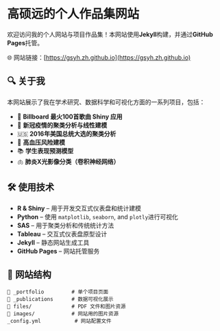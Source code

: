 # 高硕远的个人作品集网站

欢迎访问我的个人网站与项目作品集！本网站使用**Jekyll**构建，并通过**GitHub Pages**托管。

🌐 网站链接：[https://gsyh.zh.github.io](https://gsyh.zh.github.io)

## 🔍 关于我

本网站展示了我在学术研究、数据科学和可视化方面的一系列项目，包括：
- 🎵 **Billboard 最火100首歌曲 Shiny 应用**
- 🦠 **新冠疫情的聚类分析与线性建模**
- 🇺🇸 **2016年美国总统大选的聚类分析**
- 🧠 **高血压风险建模**
- 📚 **学生表现预测模型**
- 🫁 **肺炎X光影像分类（卷积神经网络）**

## 🛠️ 使用技术

- **R & Shiny** – 用于开发交互式仪表盘和统计建模  
- **Python** – 使用 `matplotlib`, `seaborn`, and `plotly`进行可视化
- **SAS** – 用于聚类分析和传统统计方法 
- **Tableau** – 交互式仪表盘原型设计 
- **Jekyll** – 静态网站生成工具 
- **GitHub Pages** – 网站托管服务

## 📂 网站结构

```text
📁 _portfolio         # 单个项目页面
📁 _publications      # 数据可视化展示
📁 files/             # PDF 文件和图片资源
📁 images/            # 网站用的图片资源
_config.yml           # 网站配置文件
